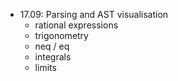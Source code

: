 * 17.09: Parsing and AST visualisation
  * rational expressions
  * trigonometry
  * neq / eq
  * integrals
  * limits